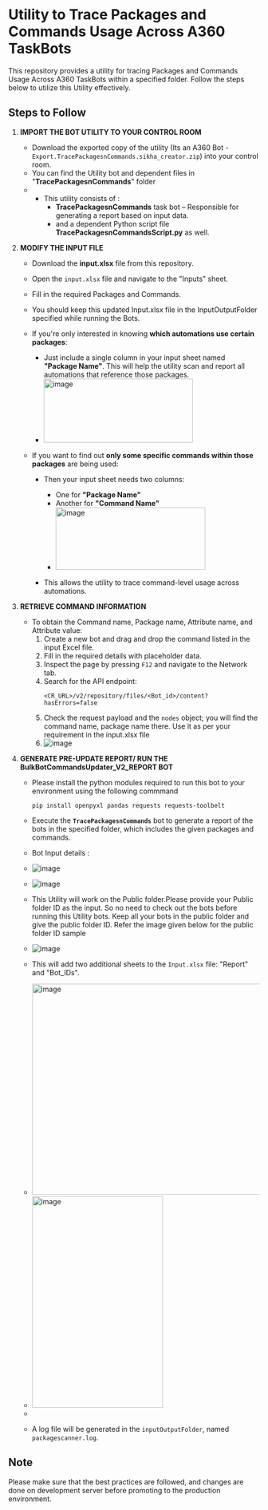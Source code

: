 # Utility to Trace Packages and Commands Usage Across A360 TaskBots


This repository provides a utility for tracing Packages and Commands Usage Across A360 TaskBots within a specified folder. Follow the steps below to utilize this Utility effectively.

## Steps to Follow

1. **IMPORT THE BOT UTILITY TO YOUR CONTROL ROOM**
   - Download the exported copy of the utility (Its an A360 Bot - `Export.TracePackagesnCommands.sikha_creator.zip`) into your control room.
   - You can find the Utility bot and dependent files in "**TracePackagesnCommands**" folder
   - - This utility consists of :
       - **TracePackagesnCommands** task bot – Responsible for generating a report based on input data.
       - and a dependent Python script file  **TracePackagesnCommandsScript.py** as well.

2. **MODIFY THE INPUT FILE**
   - Download the **input.xlsx** file from this repository. 
   - Open the `input.xlsx` file and navigate to the "Inputs" sheet.
   - Fill in the required Packages and Commands.
   - You should keep this updated Input.xlsx file in the InputOutputFolder specified while running the Bots.
   - If you're only interested in knowing **which automations use certain packages**:
      - Just include a single column in your input sheet named **"Package Name"**. This will help the utility scan and report all automations that reference those packages.
      - <img width="299" height="128" alt="image" src="https://github.com/user-attachments/assets/c828b6ff-6f0d-442e-9525-dcc16261f44d" />


   - If you want to find out **only some specific commands within those packages** are being used:
        - Then your input sheet needs two columns:
             - One for **"Package Name"**
             - Another for **"Command Name"**
             - <img width="300" height="125" alt="image" src="https://github.com/user-attachments/assets/8b4b8472-8750-4d40-9983-038339d60e33" />

        - This allows the utility to trace command-level usage across automations.
    
          
 

4. **RETRIEVE COMMAND INFORMATION**
   - To obtain the Command name, Package name, Attribute name, and Attribute value:
     1. Create a new bot and drag and drop the command listed in the input Excel file.
     2. Fill in the required details with placeholder data.
     3. Inspect the page by pressing `F12` and navigate to the Network tab.
     4. Search for the API endpoint:
        ```
        <CR_URL>/v2/repository/files/<Bot_id>/content?hasErrors=false
        ```
     5. Check the request payload and the `nodes` object; you will find the command name, package name there. Use it as per your requirement in the input.xlsx file
     6.   ![image](https://github.com/user-attachments/assets/8190475f-10bc-4b82-b779-0b52532e30a0)


5. **GENERATE PRE-UPDATE REPORT/ RUN THE BulkBotCommandsUpdater_V2_REPORT BOT**

   - Please install the python modules required to run this bot to your environment using the following commmand
     ```
     pip install openpyxl pandas requests requests-toolbelt
     ```
   - Execute the **`TracePackagesnCommands`** bot to generate a report of the bots in the specified folder, which includes the given packages and commands.
   - Bot Input details :
   -    ![image](https://github.com/user-attachments/assets/472687da-e17e-418a-b2a6-b25bfbeafd33)

  
   - ![image](https://github.com/user-attachments/assets/37b2ce20-12b2-4b93-a1c7-5754b271b576)


   - This Utility will work on the Public folder.Please provide your Public folder ID as the input.  So no need to check out the bots before running this Utility bots. Keep all your bots in the public folder and give the public folder ID. Refer the image given below for the public folder ID sample
   -    ![image](https://github.com/user-attachments/assets/873bd31b-f348-47ec-839e-f2b2509216fb)


   - This will add two additional sheets to the `Input.xlsx` file:  "Report" and "Bot_IDs".
   -    <img width="959" height="423" alt="image" src="https://github.com/user-attachments/assets/d6f01a1e-8ad4-4f42-b552-a77b33a868c4" />

    - <img width="262" height="424" alt="image" src="https://github.com/user-attachments/assets/9438d12c-b0d4-4e25-ab1f-4dc745768377" />


   - 

   - A log file will be generated in the `inputOutputFolder`, named `packagescanner.log`.

## Note

Please make sure that the best practices are followed, and changes are done on development server before promoting to the production environment.




